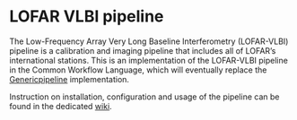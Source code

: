 # LOFAR VLBI pipeline

The Low-Frequency Array Very Long Baseline Interferometry (LOFAR-VLBI) pipeline is a calibration and imaging pipeline that includes all of LOFAR’s international stations.
This is an implementation of the LOFAR-VLBI pipeline in the Common Workflow Language, which will eventually replace the [Genericpipeline](https://github.com/lmorabit/lofar-vlbi) implementation.

Instruction on installation, configuration and usage of the pipeline can be found in the dedicated [wiki](https://git.astron.nl/RD/VLBI-cwl/-/wikis/home).
